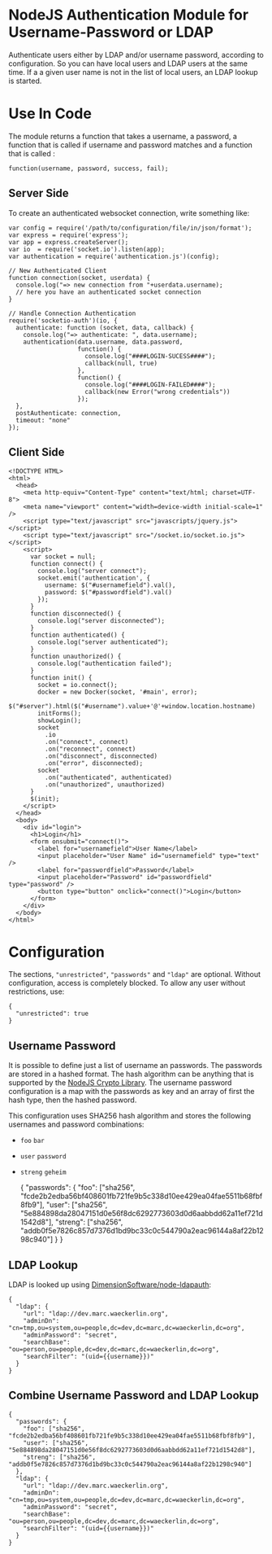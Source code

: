 # NodeJS Authentication Module for Username-Password or LDAP

Authenticate users either by LDAP and/or username password, according to configuration. So you can have local users and LDAP users at the same time. If a a given user name is not in the list of local users, an LDAP lookup is started.

# Use In Code

The module returns a function that takes a username, a password, a function that is called if username and password matches and a function that is called :

    function(username, password, success, fail);

## Server Side

To create an authenticated websocket connection, write something like:

    var config = require('/path/to/configuration/file/in/json/format');
    var express = require('express');
    var app = express.createServer();
    var io  = require('socket.io').listen(app);
    var authentication = require('authentication.js')(config);

    // New Authenticated Client
    function connection(socket, userdata) {
      console.log("=> new connection from "+userdata.username);
      // here you have an authenticated socket connection
    }
    
    // Handle Connection Authentication
    require('socketio-auth')(io, {
      authenticate: function (socket, data, callback) {
        console.log("=> authenticate: ", data.username);
        authentication(data.username, data.password,
                       function() {
                         console.log("####LOGIN-SUCESS####");
                         callback(null, true)
                       },
                       function() {
                         console.log("####LOGIN-FAILED####");
                         callback(new Error("wrong credentials"))
                       });
      },
      postAuthenticate: connection,
      timeout: "none"
    });

## Client Side

    <!DOCTYPE HTML>
    <html>
      <head>
        <meta http-equiv="Content-Type" content="text/html; charset=UTF-8">
        <meta name="viewport" content="width=device-width initial-scale=1" />
        <script type="text/javascript" src="javascripts/jquery.js"></script>
        <script type="text/javascript" src="/socket.io/socket.io.js"></script>
        <script>
          var socket = null;
          function connect() {
            console.log("server connect");
            socket.emit('authentication', {
              username: $("#usernamefield").val(),
              password: $("#passwordfield").val()
            });
          }
          function disconnected() {
            console.log("server disconnected");
          }
          function authenticated() {
            console.log("server authenticated");
          }
          function unauthorized() {
            console.log("authentication failed");
          }
          function init() {
            socket = io.connect();
            docker = new Docker(socket, '#main', error);
            $("#server").html($("#username").value+'@'+window.location.hostname)
            initForms();
            showLogin();
            socket
              .io
              .on("connect", connect)
              .on("reconnect", connect)
              .on("disconnect", disconnected)
              .on("error", disconnected);
            socket
              .on("authenticated", authenticated)
              .on("unauthorized", unauthorized)
          }
          $(init);
        </script>
      </head>
      <body>
        <div id="login">
          <h1>Login</h1>
          <form onsubmit="connect()">
            <label for="usernamefield">User Name</label>
            <input placeholder="User Name" id="usernamefield" type="text" />
            <label for="passwordfield">Password</label>
            <input placeholder="Password" id="passwordfield" type="password" />
            <button type="button" onclick="connect()">Login</button>
          </form>
        </div>
      </body>
    </html>

# Configuration

The sections, `"unrestricted"`, `"passwords"` and `"ldap"` are optional. Without configuration, access is completely blocked. To allow any user without restrictions, use:

    {
      "unrestricted": true
    }

## Username Password

It is possible to define just a list of username an passwords. The passwords are stored in a hashed format. The hash algorithm can be anything that is supported by the [NodeJS Crypto Library](https://nodejs.org/api/crypto.html). The username password configuration is a map with the passwords as key and an array of first the hash type, then the hashed password.

This configuration uses SHA256 hash algorithm and stores the following usernames and password combinations:

  * `foo` `bar`
  * `user` `password`
  * `streng` `geheim`

    {
      "passwords": {
        "foo": ["sha256", "fcde2b2edba56bf408601fb721fe9b5c338d10ee429ea04fae5511b68fbf8fb9"],
        "user": ["sha256", "5e884898da28047151d0e56f8dc6292773603d0d6aabbdd62a11ef721d1542d8"],
        "streng": ["sha256", "addb0f5e7826c857d7376d1bd9bc33c0c544790a2eac96144a8af22b1298c940"]
      }
    }

## LDAP Lookup

LDAP is looked up using [DimensionSoftware/node-ldapauth](https://github.com/DimensionSoftware/node-ldapauth.git):

    {
      "ldap": {
        "url": "ldap://dev.marc.waeckerlin.org",
        "adminDn": "cn=tmp,ou=system,ou=people,dc=dev,dc=marc,dc=waeckerlin,dc=org",
        "adminPassword": "secret",
        "searchBase": "ou=person,ou=people,dc=dev,dc=marc,dc=waeckerlin,dc=org",
        "searchFilter": "(uid={{username}})"
      }
    }

## Combine Username Password and LDAP Lookup

    {
      "passwords": {
        "foo": ["sha256", "fcde2b2edba56bf408601fb721fe9b5c338d10ee429ea04fae5511b68fbf8fb9"],
        "user": ["sha256", "5e884898da28047151d0e56f8dc6292773603d0d6aabbdd62a11ef721d1542d8"],
        "streng": ["sha256", "addb0f5e7826c857d7376d1bd9bc33c0c544790a2eac96144a8af22b1298c940"]
      },
      "ldap": {
        "url": "ldap://dev.marc.waeckerlin.org",
        "adminDn": "cn=tmp,ou=system,ou=people,dc=dev,dc=marc,dc=waeckerlin,dc=org",
        "adminPassword": "secret",
        "searchBase": "ou=person,ou=people,dc=dev,dc=marc,dc=waeckerlin,dc=org",
        "searchFilter": "(uid={{username}})"
      }
    }

